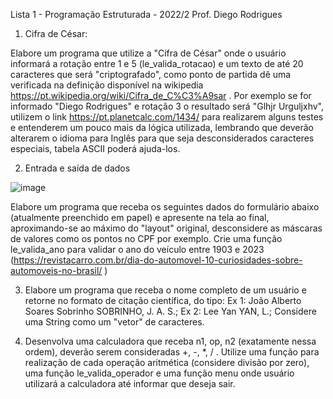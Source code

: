 Lista 1 - Programação Estruturada - 2022/2
Prof. Diego Rodrigues

1) Cifra de César:

Elabore um programa que utilize a "Cifra de César" onde o usuário informará a rotação entre 1 e 5
(le_valida_rotacao) e um texto de até 20 caracteres que será "criptografado", como ponto de partida dê uma
verificada na definição disponível na wikipedia https://pt.wikipedia.org/wiki/Cifra_de_C%C3%A9sar .
Por exemplo se for informado "Diego Rodrigues" e rotação 3 o resultado será "Glhjr Urguljxhv", utilizem o link
https://pt.planetcalc.com/1434/ para realizarem alguns testes e entenderem um pouco mais da lógica utilizada,
lembrando que deverão alterarem o idioma para Inglês para que seja desconsiderados caracteres especiais,
tabela ASCII poderá ajuda-los.

2) Entrada e saída de dados

![image](https://user-images.githubusercontent.com/102255059/209663100-71abef4f-f4f2-4df7-9640-1158214a3563.png)

Elabore um programa que receba os seguintes dados do formulário abaixo (atualmente preenchido em papel) e
apresente na tela ao final, aproximando-se ao máximo do "layout" original, desconsidere as máscaras de valores
como os pontos no CPF por exemplo. Crie uma função le_valida_ano para validar o ano do veículo entre
1903 e 2023 (https://revistacarro.com.br/dia-do-automovel-10-curiosidades-sobre-automoveis-no-brasil/ )

3) Elabore um programa que receba o nome completo de um usuário e retorne no
formato de citação científica, do tipo:
Ex 1:
João Alberto Soares Sobrinho
SOBRINHO, J. A. S.;
Ex 2:
Lee Yan
YAN, L.;
Considere uma String como um "vetor" de caracteres.

4) Desenvolva uma calculadora que receba n1, op, n2 (exatamente nessa ordem),
deverão serem consideradas +, -, *, / . Utilize uma função para realização de cada
operação aritmética (considere divisão por zero), uma função le_valida_operador e uma
função menu onde usuário utilizará a calculadora até informar que deseja sair.
